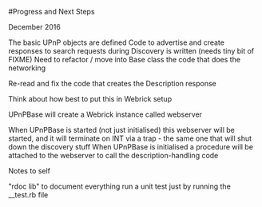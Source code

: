 #Progress and Next Steps

December 2016

The basic UPnP objects are defined
Code to advertise and create responses to search requests during Discovery is written (needs tiny bit of FIXME)
Need to refactor / move into Base class the code that does the networking

Re-read and fix the code that creates the Description response

Think about how best to put this in Webrick setup

UPnPBase will create a Webrick instance called webserver

When UPnPBase is started (not just initialised) this webserver will be started, and it will terminate on INT via a trap - the same one that will shut down the discovery stuff
When UPnPBase is initialised a procedure will be attached to the webserver to call the description-handling code


Notes to self



"rdoc lib" to document everything
run a unit test just by running the __test.rb file


